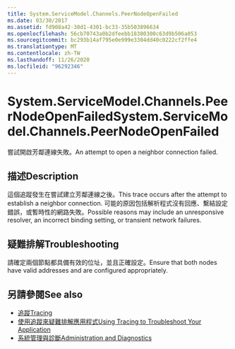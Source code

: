 ```yaml
---
title: System.ServiceModel.Channels.PeerNodeOpenFailed
ms.date: 03/30/2017
ms.assetid: fd908a42-30d1-4301-bc33-35b503896634
ms.openlocfilehash: 56cb70743a0b2dfeebb18380300c63d9b506a053
ms.sourcegitcommit: bc293b14af795e0e999e3304dd40c0222cf2ffe4
ms.translationtype: MT
ms.contentlocale: zh-TW
ms.lasthandoff: 11/26/2020
ms.locfileid: "96292346"
---
```

# <a name="systemservicemodelchannelspeernodeopenfailed"></a><span data-ttu-id="56a65-102">System.ServiceModel.Channels.PeerNodeOpenFailed</span><span class="sxs-lookup"><span data-stu-id="56a65-102">System.ServiceModel.Channels.PeerNodeOpenFailed</span></span>

<span data-ttu-id="56a65-103">嘗試開啟芳鄰連線失敗。</span><span class="sxs-lookup"><span data-stu-id="56a65-103">An attempt to open a neighbor connection failed.</span></span>  
  
## <a name="description"></a><span data-ttu-id="56a65-104">描述</span><span class="sxs-lookup"><span data-stu-id="56a65-104">Description</span></span>  

 <span data-ttu-id="56a65-105">這個追蹤發生在嘗試建立芳鄰連線之後。</span><span class="sxs-lookup"><span data-stu-id="56a65-105">This trace occurs after the attempt to establish a neighbor connection.</span></span> <span data-ttu-id="56a65-106">可能的原因包括解析程式沒有回應、繫結設定錯誤，或暫時性的網路失敗。</span><span class="sxs-lookup"><span data-stu-id="56a65-106">Possible reasons may include an unresponsive resolver, an incorrect binding setting, or transient network failures.</span></span>  
  
## <a name="troubleshooting"></a><span data-ttu-id="56a65-107">疑難排解</span><span class="sxs-lookup"><span data-stu-id="56a65-107">Troubleshooting</span></span>  

 <span data-ttu-id="56a65-108">請確定兩個節點都具備有效的位址，並且正確設定。</span><span class="sxs-lookup"><span data-stu-id="56a65-108">Ensure that both nodes have valid addresses and are configured appropriately.</span></span>  
  
## <a name="see-also"></a><span data-ttu-id="56a65-109">另請參閱</span><span class="sxs-lookup"><span data-stu-id="56a65-109">See also</span></span>

- [<span data-ttu-id="56a65-110">追蹤</span><span class="sxs-lookup"><span data-stu-id="56a65-110">Tracing</span></span>](index.md)
- [<span data-ttu-id="56a65-111">使用追蹤來疑難排解應用程式</span><span class="sxs-lookup"><span data-stu-id="56a65-111">Using Tracing to Troubleshoot Your Application</span></span>](using-tracing-to-troubleshoot-your-application.md)
- [<span data-ttu-id="56a65-112">系統管理與診斷</span><span class="sxs-lookup"><span data-stu-id="56a65-112">Administration and Diagnostics</span></span>](../index.md)
